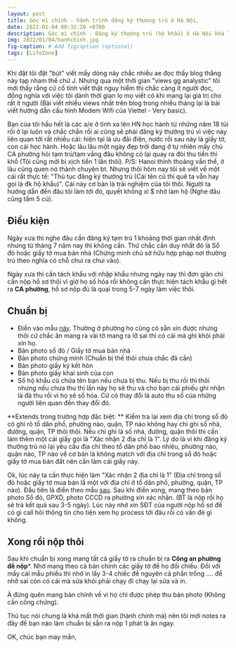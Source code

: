 ```yaml
---
layout: post
title: Góc mì chính - hành trình đăng ký thường trú ở Hà Nội,
date: 2022-01-04 00:32:20 +0700
description: Góc mì chính - Đăng ký thường trú (hộ khẩu) ở Hà Nội khá loằng ngoằng. Bài viết tôi sẽ mô tả lại các bước cần làm để thực hiện việc này.
img: 2022/01/04/hanhchinh.jpg
fig-caption: # Add figcaption (optional)
tags: [LifeZone]
---
```


Khi đặt tôi đặt "bút" viết mấy dòng này chắc nhiều ae đọc thấy blog thằng này tạp nham thế chứ J. Nhưng qua một thời gian "views gg analystic" tôi mới thấy rằng cứ cố tình viết thật nguy hiểm thì chắc càng ít người đọc, đồng nghĩa với việc tôi dành thời gian lọ mọ viết có khi mang lại giá trị cho rất ít người (Bài viết nhiều views nhất trên blog trong nhiều tháng lại là bài viết hướng dẫn cấu hình Modem Wifi của Viettel - Very basic). 

Bạn của tôi hầu hết là các a/e ở tỉnh xa lên HN học hành từ những năm 18 tủi rồi ở lại luôn và chắc chắn rồi ai cũng sẽ phải đăng ký thường trú vì việc này liên quan tới rất nhiều cái: hiện tại là ưu đãi điện, nước rồi sau này là giấy tờ, con cái học hành. Hoặc lâu lâu một ngày đẹp trời đang ở tự nhiên mấy chú CA phường hỏi tạm trú/tạm vắng đâu không có lại quay ra đòi thu tiền thì khổ (Tôi cũng mới bị xịch tiền 1 lần thôi). P/S: Hanoi thỉnh thoảng vẫn thế, ở lâu cũng quen nó thành chuyện bt. Nhưng thôi hôm nay tôi sẽ viết về một cái rất thực tế: "Thủ tục đăng ký thường trú (Cái tên cũ thì quê ta vẫn hay gọi là đk hộ khẩu)". Cái này cơ bản là trải nghiệm của tôi thôi. Người ta hướng dẫn đến đâu tôi làm tới đó, quyết không xì $ nhờ làm hộ (Nghe đâu cũng tầm 5 củ).

## Điều kiện

Ngày xưa thì nghe đâu cần đăng ký tạm trú 1 khoảng thời gian nhất định nhưng từ tháng 7 năm nay thì không cần. Thứ chắc cần duy nhất đó là Sổ đỏ hoặc giấy tờ mua bán nhà (Chứng minh chủ sở hữu hợp pháp nơi thường trú theo nghĩa có chỗ chui ra chui vào).

Ngày xưa thì cần tách khẩu với nhập khẩu nhưng ngày nay thì đơn giản chỉ cần nộp hồ sơ thôi vì giờ họ số hóa rồi không cần thực hiện tách khẩu gì hết ra **CA phường**, hồ sơ nộp đủ là quại trong 5-7 ngày làm việc thôi.


## Chuẩn bị

+ Điền vào mẫu [này](https://csdl.dichvucong.gov.vn/web/jsp/download_file.jsp?ma=3fd96e2f8a19e97c). Thường ở phường họ cũng có sẵn xin được nhưng thôi cứ chắc ăn mang ra vài tờ mang ra lỡ sai thì có cái mà ghi khỏi phải xin họ.
+ Bản photo sổ đỏ / Giấy tờ mua bán nhà
+ Bản photo chứng minh (Chuẩn bị thế thôi chưa chắc đã cần)
+ Bản photo giấy ký kết hôn
+ Bản photo giấy khai sinh của con
+ Sổ hộ khẩu cũ chứa tên bạn nếu chưa bị thu. Nếu bị thu rồi thì thôi nhưng nếu chưa thu thì lần này họ sẽ thu và cho bạn cái phiếu ghi nhận là đã thu rồi vì họ sẽ số hóa. Cứ có thay đổi là auto thu sổ của những người liên quan đến thay đổi đó.

**Extends trong trường hợp đặc biệt: ** Kiểm tra lại xem địa chỉ trong sổ đỏ có ghi rõ tổ dân phố, phường nào, quận, TP nào không hay chỉ ghi số nhà, đường, quận, TP thôi thôi. Nếu chỉ ghi là số nhà, đường, quận thôi thì cần làm thêm một cái giấy gọi là "Xác nhận 2 địa chỉ là 1". Lý do là vì khi đăng ký thường trú nó lại yêu cầu địa chỉ theo tổ dân phố bao nhiêu, phường nào, quận nào, TP nào về cơ bản là không match với địa chỉ trong sổ đỏ hoặc giấy tờ mua bán đất nên cần làm cái giấy này.

Ok, lúc này ta cần thực hiện làm "Xác nhận 2 địa chỉ là 1" (Địa chỉ trong sổ đỏ hoặc giấy tờ mua bán lầ một với địa chỉ ở tổ dân phố, phường, quận, TP nào). Đầu tiên là điền theo mẫu [sau](https://luat247.vn/mau-don-xin-xac-nhan-so-nha-hien-tai-va-cach-xin-xac-nhan-dia-chi-nha). Sau khi điền xong, mang theo bản photo Sổ đỏ, GPXD, photo CCCD ra phường xin xác nhận. (BT là nộp rồi họ sẽ trả kết quả sau 3-5 ngày). Lúc này nhớ xin SĐT của người nộp hồ sơ để có gì call hỏi thông tin cho tiện xem họ process tới đâu rồi có vấn đè gì không.

## Xong rồi nộp thôi

Sau khi chuẩn bị xong mang tất cả giấy tờ ra chuẩn bị ra **Công an phường để nộp***. Nhớ mang theo cả bản chính các giấy tờ để họ đối chiếu. Đối với mấy cái mẫu phiếu thì nhớ in lấy 3-4 chiếc để nguyên cả phần trống .... để nhỡ sai còn có cái mà sửa khỏi phải chạy đi chạy lại sửa và in.

À đừng quên mang bản chính về vì họ chỉ được phép thu bản photo (Không cần công chứng).

Thủ tục nói chung là khá mất thời gian (hành chính mà) nên tôi mới notes ra đây để bạn nào làm chuẩn bị sẵn ra nộp 1 phát là ăn ngay.

OK, chúc bạn may mắn,





